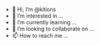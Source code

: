 - 👋 Hi, I’m @kitions
- 👀 I’m interested in ...
- 🌱 I’m currently learning ...
- 💞️ I’m looking to collaborate on ...
- 📫 How to reach me ...

<!---
kitions/kitions is a ✨ special ✨ repository because its `README.md` (this file) appears on your GitHub profile.
You can click the Preview link to take a look at your changes.
--->
